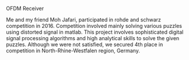  OFDM Receiver
 
 Me and my friend Moh Jafari, participated in rohde and schwarz competition in 2016.
Competition involved mainly solving various puzzles using distorted signal in matlab.
This project involves sophisticated digital signal processing algorithms and high analytical skills to solve the given puzzles.
Although we were not satisfied, we secured 4th place in competition in North-Rhine-Westfalen region, Germany.
